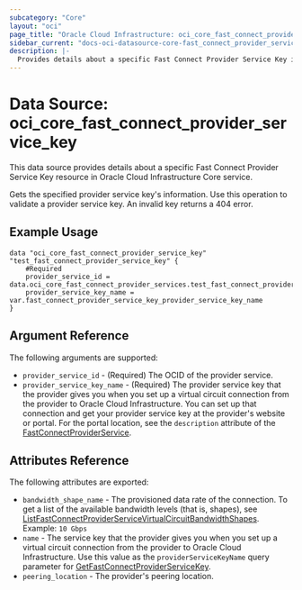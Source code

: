 ```yaml
---
subcategory: "Core"
layout: "oci"
page_title: "Oracle Cloud Infrastructure: oci_core_fast_connect_provider_service_key"
sidebar_current: "docs-oci-datasource-core-fast_connect_provider_service_key"
description: |-
  Provides details about a specific Fast Connect Provider Service Key in Oracle Cloud Infrastructure Core service
---
```


# Data Source: oci_core_fast_connect_provider_service_key
This data source provides details about a specific Fast Connect Provider Service Key resource in Oracle Cloud Infrastructure Core service.

Gets the specified provider service key's information. Use this operation to validate a
provider service key. An invalid key returns a 404 error.


## Example Usage

```hcl
data "oci_core_fast_connect_provider_service_key" "test_fast_connect_provider_service_key" {
	#Required
	provider_service_id = data.oci_core_fast_connect_provider_services.test_fast_connect_provider_services.fast_connect_provider_services.0.id
	provider_service_key_name = var.fast_connect_provider_service_key_provider_service_key_name
}
```

## Argument Reference

The following arguments are supported:

* `provider_service_id` - (Required) The OCID of the provider service.
* `provider_service_key_name` - (Required) The provider service key that the provider gives you when you set up a virtual circuit connection from the provider to Oracle Cloud Infrastructure. You can set up that connection and get your provider service key at the provider's website or portal. For the portal location, see the `description` attribute of the [FastConnectProviderService](https://docs.cloud.oracle.com/iaas/api/#/en/iaas/20160918/FastConnectProviderService/). 


## Attributes Reference

The following attributes are exported:

* `bandwidth_shape_name` - The provisioned data rate of the connection.  To get a list of the available bandwidth levels (that is, shapes), see [ListFastConnectProviderServiceVirtualCircuitBandwidthShapes](https://docs.cloud.oracle.com/iaas/api/#/en/iaas/20160918/FastConnectProviderService/ListFastConnectProviderVirtualCircuitBandwidthShapes).  Example: `10 Gbps` 
* `name` - The service key that the provider gives you when you set up a virtual circuit connection from the provider to Oracle Cloud Infrastructure. Use this value as the `providerServiceKeyName` query parameter for [GetFastConnectProviderServiceKey](https://docs.cloud.oracle.com/iaas/api/#/en/iaas/20160918/FastConnectProviderServiceKey/GetFastConnectProviderServiceKey). 
* `peering_location` - The provider's peering location.

